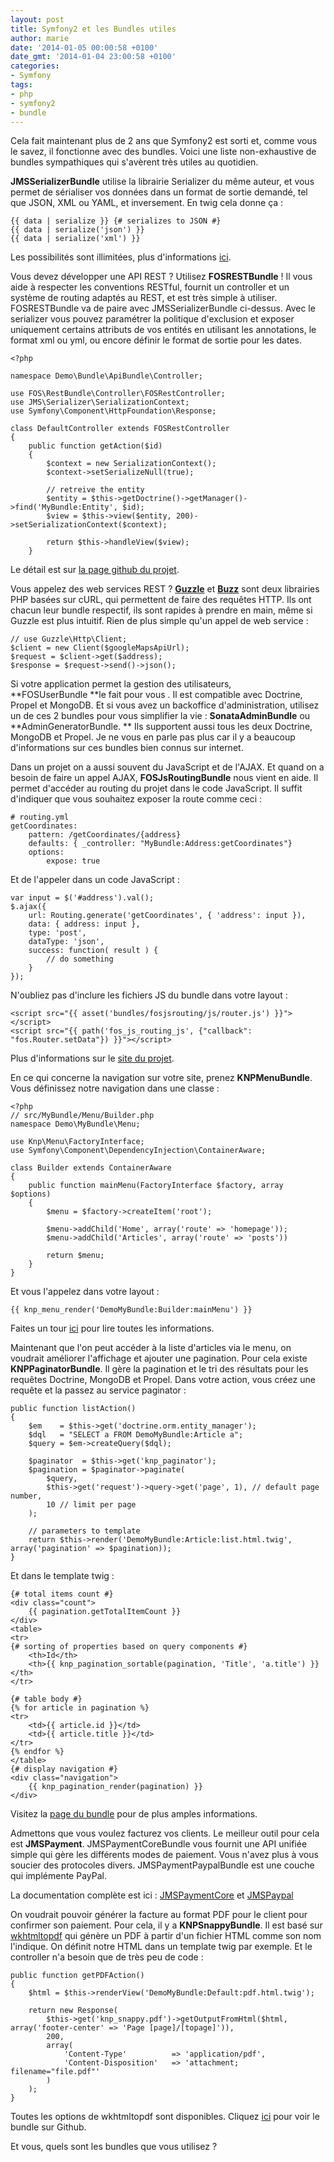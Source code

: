 ```yaml
---
layout: post
title: Symfony2 et les Bundles utiles
author: marie
date: '2014-01-05 00:00:58 +0100'
date_gmt: '2014-01-04 23:00:58 +0100'
categories:
- Symfony
tags:
- php
- symfony2
- bundle
---
```


Cela fait maintenant plus de 2 ans que Symfony2 est sorti et, comme vous le savez, il fonctionne avec des bundles. Voici une liste non-exhaustive de bundles sympathiques qui s'avèrent très utiles au quotidien.

**JMSSerializerBundle** utilise la librairie Serializer du même auteur, et vous permet de sérialiser vos données dans un format de sortie demandé, tel que JSON, XML ou YAML, et inversement. En twig cela donne ça :

```
{{ data | serialize }} {# serializes to JSON #}
{{ data | serialize('json') }}
{{ data | serialize('xml') }}
```

Les possibilités sont illimitées, plus d'informations [ici](http://jmsyst.com/bundles/JMSSerializerBundle).

Vous devez développer une API REST ? Utilisez **FOSRESTBundle** ! Il vous aide à respecter les conventions RESTful, fournit un controller et un système de routing adaptés au REST, et est très simple à utiliser. FOSRESTBundle va de paire avec JMSSerializerBundle ci-dessus. Avec le serializer vous pouvez paramétrer la politique d'exclusion et exposer uniquement certains attributs de vos entités en utilisant les annotations, le format xml ou yml, ou encore définir le format de sortie pour les dates.

```
<?php

namespace Demo\Bundle\ApiBundle\Controller;

use FOS\RestBundle\Controller\FOSRestController;
use JMS\Serializer\SerializationContext;
use Symfony\Component\HttpFoundation\Response;

class DefaultController extends FOSRestController
{
    public function getAction($id)
    {
        $context = new SerializationContext();
        $context->setSerializeNull(true);

        // retreive the entity
        $entity = $this->getDoctrine()->getManager()->find('MyBundle:Entity', $id);
        $view = $this->view($entity, 200)->setSerializationContext($context);

        return $this->handleView($view);
    }
```

Le détail est sur [la page github du projet](https://github.com/FriendsOfSymfony/FOSRestBundle).

Vous appelez des web services REST ? [**Guzzle**](https://github.com/guzzle/guzzle) et [**Buzz**](https://github.com/kriswallsmith/Buzz) sont deux librairies PHP basées sur cURL, qui permettent de faire des requêtes HTTP. Ils ont chacun leur bundle respectif, ils sont rapides à prendre en main, même si Guzzle est plus intuitif. Rien de plus simple qu'un appel de web service :

```
// use Guzzle\Http\Client;
$client = new Client($googleMapsApiUrl);
$request = $client->get($address);
$response = $request->send()->json();
```

Si votre application permet la gestion des utilisateurs, **FOSUserBundle **le fait pour vous . Il est compatible avec Doctrine, Propel et MongoDB. Et si vous avez un backoffice d'administration, utilisez un de ces 2 bundles pour vous simplifier la vie : **SonataAdminBundle** ou **AdminGeneratorBundle. ** Ils supportent aussi tous les deux Doctrine, MongoDB et Propel. Je ne vous en parle pas plus car il y a beaucoup d'informations sur ces bundles bien connus sur internet.

Dans un projet on a aussi souvent du JavaScript et de l'AJAX. Et quand on a besoin de faire un appel AJAX, **FOSJsRoutingBundle** nous vient en aide. Il permet d'accéder au routing du projet dans le code JavaScript. Il suffit d'indiquer que vous souhaitez exposer la route comme ceci :

```
# routing.yml
getCoordinates:
    pattern: /getCoordinates/{address}
    defaults: { _controller: "MyBundle:Address:getCoordinates"}
    options:
        expose: true
```

Et de l'appeler dans un code JavaScript :

```
var input = $('#address').val();
$.ajax({
    url: Routing.generate('getCoordinates', { 'address': input }),
    data: { address: input },
    type: 'post',
    dataType: 'json',
    success: function( result ) {
        // do something
    }
});
```

N'oubliez pas d'inclure les fichiers JS du bundle dans votre layout :

```
<script src="{{ asset('bundles/fosjsrouting/js/router.js') }}"></script>
<script src="{{ path('fos_js_routing_js', {"callback": "fos.Router.setData"}) }}"></script>
```

Plus d'informations sur le [site du projet](https://github.com/FriendsOfSymfony/FOSJsRoutingBundle/blob/master/Resources/doc/README.markdown).

En ce qui concerne la navigation sur votre site, prenez **KNPMenuBundle**. Vous définissez notre navigation dans une classe :

```
<?php
// src/MyBundle/Menu/Builder.php
namespace Demo\MyBundle\Menu;

use Knp\Menu\FactoryInterface;
use Symfony\Component\DependencyInjection\ContainerAware;

class Builder extends ContainerAware
{
    public function mainMenu(FactoryInterface $factory, array $options)
    {
        $menu = $factory->createItem('root');

        $menu->addChild('Home', array('route' => 'homepage'));
        $menu->addChild('Articles', array('route' => 'posts'))

        return $menu;
    }
}
```

Et vous l'appelez dans votre layout :

```
{{ knp_menu_render('DemoMyBundle:Builder:mainMenu') }}
```

Faites un tour [ici](https://github.com/KnpLabs/KnpMenuBundle/blob/master/Resources/doc/index.md#first-menu) pour lire toutes les informations.

Maintenant que l'on peut accéder à la liste d'articles via le menu, on voudrait améliorer l'affichage et ajouter une pagination. Pour cela existe **KNPPaginatorBundle**. Il gère la pagination et le tri des résultats pour les requêtes Doctrine, MongoDB et Propel. Dans votre action, vous créez une requête et la passez au service paginator :

```
public function listAction()
{
    $em    = $this->get('doctrine.orm.entity_manager');
    $dql   = "SELECT a FROM DemoMyBundle:Article a";
    $query = $em->createQuery($dql);

    $paginator  = $this->get('knp_paginator');
    $pagination = $paginator->paginate(
        $query,
        $this->get('request')->query->get('page', 1), // default page number,
        10 // limit per page
    );

    // parameters to template
    return $this->render('DemoMyBundle:Article:list.html.twig', array('pagination' => $pagination));
}
```

Et dans le template twig :

```
{# total items count #}
<div class="count">
    {{ pagination.getTotalItemCount }}
</div>
<table>
<tr>
{# sorting of properties based on query components #}
    <th>Id</th>
    <th>{{ knp_pagination_sortable(pagination, 'Title', 'a.title') }}</th>
</tr>

{# table body #}
{% for article in pagination %}
<tr>
    <td>{{ article.id }}</td>
    <td>{{ article.title }}</td>
</tr>
{% endfor %}
</table>
{# display navigation #}
<div class="navigation">
    {{ knp_pagination_render(pagination) }}
</div>
```

Visitez la [page du bundle](https://github.com/KnpLabs/KnpPaginatorBundle) pour de plus amples informations.

Admettons que vous voulez facturez vos clients. Le meilleur outil pour cela est **JMSPayment**. JMSPaymentCoreBundle vous fournit une API unifiée simple qui gère les différents modes de paiement. Vous n'avez plus à vous soucier des protocoles divers. JMSPaymentPaypalBundle est une couche qui implémente PayPal.

La documentation complète est ici : [JMSPaymentCore](http://jmsyst.com/bundles/JMSPaymentCoreBundle) et [JMSPaypal](http://jmsyst.com/bundles/JMSPaymentPaypalBundle)

On voudrait pouvoir générer la facture au format PDF pour le client pour confirmer son paiement. Pour cela, il y a **KNPSnappyBundle**. Il est basé sur [wkhtmltopdf](http://code.google.com/p/wkhtmltopdf/) qui génère un PDF à partir d'un fichier HTML comme son nom l'indique. On définit notre HTML dans un template twig par exemple. Et le controller n'a besoin que de très peu de code :

```
public function getPDFAction()
{
    $html = $this->renderView('DemoMyBundle:Default:pdf.html.twig');

    return new Response(
        $this->get('knp_snappy.pdf')->getOutputFromHtml($html, array('footer-center' => 'Page [page]/[topage]')),
        200,
        array(
            'Content-Type'          => 'application/pdf',
            'Content-Disposition'   => 'attachment; filename="file.pdf"'
        )
    );
}
```

Toutes les options de wkhtmltopdf sont disponibles. Cliquez [ici](https://github.com/KnpLabs/KnpSnappyBundle) pour voir le bundle sur Github.

Et vous, quels sont les bundles que vous utilisez ?
